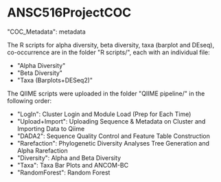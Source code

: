# ANSC516ProjectCOC

"COC_Metadata": metadata

The R scripts for alpha diversity, beta diversity, taxa (barplot and DEseq), co-occurrence are in the folder "R scripts/", each with an individual file:
  - "Alpha Diversity"
  - "Beta Diversity"
  - "Taxa (Barplots+DESeq2)"

The QIIME scripts were uploaded in the folder "QIIME pipeline/" in the following order:
  - "LogIn": Cluster Login and Module Load (Prep for Each Time)
  - "Upload+Import": Uploading Sequence & Metadata on Cluster and Importing Data to Qiime
  - "DADA2": Sequence Quality Control and Feature Table Construction
  - "Rarefaction": Phylogenetic Diversity Analyses Tree Generation and Alpha Rarefaction
  - "Diversity": Alpha and Beta Diversity
  - "Taxa": Taxa Bar Plots and ANCOM-BC
  - "RandomForest": Random Forest
